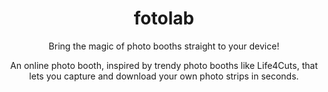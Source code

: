 <h1 align="center">fotolab</h1>

<div>
  <p align="center">Bring the magic of photo booths straight to your device!</p>
  <p align="center">An online photo booth, inspired by trendy photo booths like Life4Cuts, that lets you capture and download your own photo strips in seconds.</p>
<!--   <p align="center">Built with React.js. Deployed with Vercel. Check it out at <a href="https://www.carlahau.com/">carlahau.com</a></p> -->
</div>
